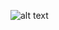 ![alt text](https://www.google.com/url?sa=i&rct=j&q=&esrc=s&source=images&cd=&cad=rja&uact=8&ved=0ahUKEwiBtMqopdDVAhUU12MKHSwoA6EQjRwIBw&url=http%3A%2F%2Fwww.twitrcovers.com%2Ftwitter-covers%2Fprogramming-code%2F&psig=AFQjCNFSvW__tebFJ2h9-MyDPxUBVzYz6A&ust=1502576452696329)
